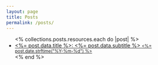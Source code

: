 ```yaml
---
layout: page
title: Posts
permalink: /posts/
---
```


<ul class="posts-ul">
  <% collections.posts.resources.each do |post| %>
    <li>
      <a href="<%= post.relative_url %>">
        <posts-li-title><%= post.data.title %></posts-li-title>:
        <posts-li-subtitle><%= post.data.subtitle %></posts-li-subtitle>
        <posts-li-date><small><%= post.date.strftime("%Y-%m-%d") %></small></posts-li-date>
      </a>
    </li>
  <% end %>
</ul>
